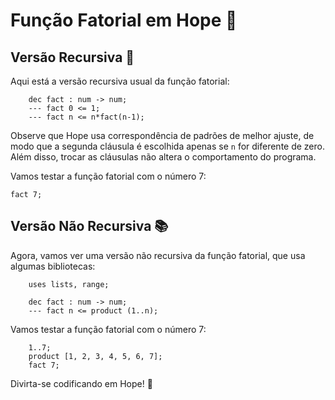 
# Função Fatorial em Hope 🚀

## Versão Recursiva 🔄

Aqui está a versão recursiva usual da função fatorial:

```hope
    dec fact : num -> num;
    --- fact 0 <= 1;
    --- fact n <= n*fact(n-1);
```

Observe que Hope usa correspondência de padrões de melhor ajuste, de modo que a segunda cláusula é escolhida apenas se `n` for diferente de zero. Além disso, trocar as cláusulas não altera o comportamento do programa.

Vamos testar a função fatorial com o número 7:

```hope
fact 7;
```

## Versão Não Recursiva 📚

Agora, vamos ver uma versão não recursiva da função fatorial, que usa algumas bibliotecas:

```hope
    uses lists, range;

    dec fact : num -> num;
    --- fact n <= product (1..n);
```

Vamos testar a função fatorial com o número 7:

```hope
    1..7;
    product [1, 2, 3, 4, 5, 6, 7];
    fact 7;
```

Divirta-se codificando em Hope! 🎉
